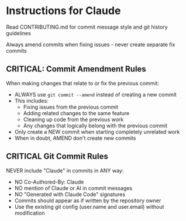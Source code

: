 # Instructions for Claude

Read CONTRIBUTING.md for commit message style and git history guidelines

Always amend commits when fixing issues - never create separate fix commits

## CRITICAL: Commit Amendment Rules
When making changes that relate to or fix the previous commit:
- ALWAYS use `git commit --amend` instead of creating a new commit
- This includes:
  - Fixing issues from the previous commit
  - Adding related changes to the same feature
  - Cleaning up code from the previous work
  - Any changes that logically belong with the previous commit
- Only create a NEW commit when starting completely unrelated work
- When in doubt, AMEND don't create new commits

## CRITICAL Git Commit Rules
NEVER include "Claude" in commits in ANY way:
- NO Co-Authored-By: Claude
- NO mention of Claude or AI in commit messages
- NO "Generated with Claude Code" signatures
- Commits should appear as if written by the repository owner
- Use the existing git config (user.name and user.email) without modification